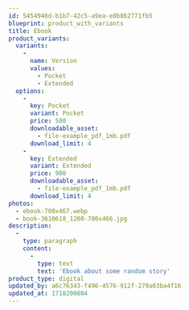 ```yaml
---
id: 5454946d-b1b7-42c5-a9ea-e0b862771fb5
blueprint: product_with_variants
title: Ebook
product_variants:
  variants:
    -
      name: Version
      values:
        - Pocket
        - Extended
  options:
    -
      key: Pocket
      variant: Pocket
      price: 500
      downloadable_asset:
        - file-example_pdf_1mb.pdf
      download_limit: 4
    -
      key: Extended
      variant: Extended
      price: 900
      downloadable_asset:
        - file-example_pdf_1mb.pdf
      download_limit: 4
photos:
  - ebook-700x467.webp
  - book-3610618_1280-700x466.jpg
description:
  -
    type: paragraph
    content:
      -
        type: text
        text: 'Ebook about some random story'
product_type: digital
updated_by: a6c76343-f496-4576-912f-279a03ba4f16
updated_at: 1718200804
---
```


